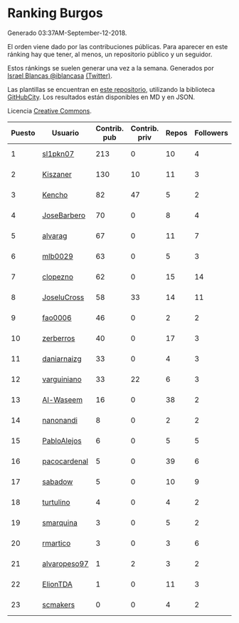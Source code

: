 # Ranking Burgos

Generado 03:37AM-September-12-2018.

El orden viene dado por las contribuciones públicas. Para aparecer en este ránking hay que tener, al menos, un repositorio público y un seguidor.

Estos ránkings se suelen generar una vez a la semana. Generados por [Israel Blancas @iblancasa](https://github.com/iblancasa/) [(Twitter)](https://twitter.com/iblancasa).

Las plantillas se encuentran en [este repositorio](https://github.com/iblancasa/GH-Spanish-Ranking), utilizando la biblioteca [GitHubCity](https://github.com/iblancasa/GitHubCity). Los resultados están disponibles en MD y en JSON.

Licencia [Creative Commons](https://creativecommons.org/licenses/by/4.0/).

| Puesto   |  Usuario  | Contrib. pub | Contrib. priv |Repos| Followers | Desde |  Avatar  |
|----------|-----------|--------------|---------------|-----|-----------|-------|----------|
|1|[sl1pkn07](https://github.com/sl1pkn07)|213|0|10|4|2010-11-01|![sl1pkn07]()|
|2|[Kiszaner](https://github.com/Kiszaner)|130|10|11|3|2014-10-08|![Kiszaner]()|
|3|[Kencho](https://github.com/Kencho)|82|47|5|2|2012-07-11|![Kencho]()|
|4|[JoseBarbero](https://github.com/JoseBarbero)|70|0|8|4|2016-02-25|![JoseBarbero]()|
|5|[alvarag](https://github.com/alvarag)|67|0|11|7|2014-11-21|![alvarag]()|
|6|[mlb0029](https://github.com/mlb0029)|63|0|5|3|2016-10-25|![mlb0029]()|
|7|[clopezno](https://github.com/clopezno)|62|0|15|14|2012-02-20|![clopezno]()|
|8|[JoseluCross](https://github.com/JoseluCross)|58|33|14|11|2015-08-27|![JoseluCross]()|
|9|[fao0006](https://github.com/fao0006)|46|0|2|2|2017-10-31|![fao0006]()|
|10|[zerberros](https://github.com/zerberros)|40|0|17|3|2013-11-13|![zerberros]()|
|11|[daniarnaizg](https://github.com/daniarnaizg)|33|0|4|3|2016-10-24|![daniarnaizg]()|
|12|[varguiniano](https://github.com/varguiniano)|33|22|6|3|2013-03-03|![varguiniano]()|
|13|[Al-Waseem](https://github.com/Al-Waseem)|16|0|38|2|2013-12-26|![Al-Waseem]()|
|14|[nanonandi](https://github.com/nanonandi)|8|0|2|2|2016-07-03|![nanonandi]()|
|15|[PabloAlejos](https://github.com/PabloAlejos)|6|0|5|5|2014-10-09|![PabloAlejos]()|
|16|[pacocardenal](https://github.com/pacocardenal)|5|0|39|6|2013-09-12|![pacocardenal]()|
|17|[sabadow](https://github.com/sabadow)|5|0|10|9|2012-02-08|![sabadow]()|
|18|[turtulino](https://github.com/turtulino)|4|0|4|2|2011-08-25|![turtulino]()|
|19|[smarquina](https://github.com/smarquina)|3|0|5|2|2015-04-29|![smarquina]()|
|20|[rmartico](https://github.com/rmartico)|3|0|3|6|2012-10-11|![rmartico]()|
|21|[alvaropeso97](https://github.com/alvaropeso97)|1|2|3|2|2016-10-23|![alvaropeso97]()|
|22|[ElionTDA](https://github.com/ElionTDA)|1|0|11|3|2013-09-21|![ElionTDA]()|
|23|[scmakers](https://github.com/scmakers)|0|0|4|2|2017-04-05|![scmakers]()|
